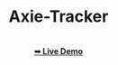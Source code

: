 
<div align="center">
 <h1>Axie-Tracker</h1><br>
 <a href="https://aflahsidhique.github.io/axie-tracker/" target="_blank" ><strong>➥ Live Demo</strong></a>
</div>
